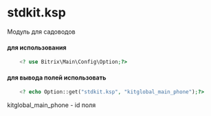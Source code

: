# stdkit.ksp
Модуль для садоводов

#### для использования 
```php
	<? use Bitrix\Main\Config\Option;?>
```

#### для вывода полей использовать 
```php
	<? echo Option::get("stdkit.ksp", "kitglobal_main_phone");?>
```
kitglobal_main_phone - id поля